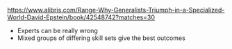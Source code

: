 https://www.alibris.com/Range-Why-Generalists-Triumph-in-a-Specialized-World-David-Epstein/book/42548742?matches=30

- Experts can be really wrong
- Mixed groups of differing skill sets give the best outcomes